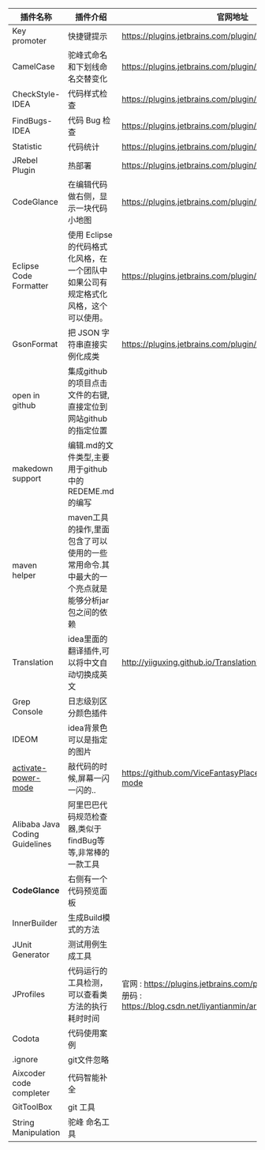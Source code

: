 | **插件名称**                                                 | **插件介绍**                                                 | **官网地址**                                                 |
| ------------------------------------------------------------ | ------------------------------------------------------------ | ------------------------------------------------------------ |
| Key promoter                                                 | 快捷键提示                                                   | https://plugins.jetbrains.com/plugin/4455?pr=idea            |
| CamelCase                                                    | 驼峰式命名和下划线命名交替变化                               | https://plugins.jetbrains.com/plugin/7160?pr=idea            |
| CheckStyle-IDEA                                              | 代码样式检查                                                 | https://plugins.jetbrains.com/plugin/1065?pr=idea            |
| FindBugs-IDEA                                                | 代码 Bug 检查                                                | https://plugins.jetbrains.com/plugin/3847?pr=idea            |
| Statistic                                                    | 代码统计                                                     | https://plugins.jetbrains.com/plugin/4509?pr=idea            |
| JRebel Plugin                                                | 热部署                                                       | https://plugins.jetbrains.com/plugin/?id=4441                |
| CodeGlance                                                   | 在编辑代码做右侧，显示一块代码小地图                         | https://plugins.jetbrains.com/plugin/7275?pr=idea            |
| Eclipse Code Formatter                                       | 使用 Eclipse 的代码格式化风格，在一个团队中如果公司有规定格式化风格，这个可以使用。 | https://plugins.jetbrains.com/plugin/6546?pr=idea            |
| GsonFormat                                                   | 把 JSON 字符串直接实例化成类                                 | https://plugins.jetbrains.com/plugin/7654?pr=idea            |
| open in github                                               | 集成github的项目点击文件的右键,直接定位到网站github的指定位置 |                                                              |
| makedown support                                             | 编辑.md的文件类型,主要用于github中的REDEME.md的编写          |                                                              |
| maven helper                                                 | maven工具的操作,里面包含了可以使用的一些常用命令.其中最大的一个亮点就是能够分析jar包之间的依赖 |                                                              |
| Translation                                                  | idea里面的翻译插件,可以将中文自动切换成英文                  | http://yiiguxing.github.io/TranslationPlugin/start.html      |
| Grep Console                                                 | 日志级别区分颜色插件                                         |                                                              |
| IDEOM                                                        | idea背景色可以是指定的图片                                   |                                                              |
| [activate-power-mode](https://github.com/ViceFantasyPlace/activate-power-mode) | 敲代码的时候,屏幕一闪一闪的..                                | https://github.com/ViceFantasyPlace/activate-power-mode      |
| Alibaba Java Coding Guidelines                               | 阿里巴巴代码规范检查器,类似于findBug等等,非常棒的一款工具    |                                                              |
| **CodeGlance**                                               | 右侧有一个代码预览面板                                       |                                                              |
| InnerBuilder                                                 | 生成Build模式的方法                                          |                                                              |
| JUnit Generator                                              | 测试用例生成工具                                             |                                                              |
| JProfiles                                                    | 代码运行的工具检测，可以查看类方法的执行耗时时间             | 官网 : https://plugins.jetbrains.com/plugin/253-jprofiler 注册码 : https://blog.csdn.net/liyantianmin/article/details/86534544 |
| Codota                                                       | 代码使用案例                                                 |                                                              |
| .ignore                                                      | git文件忽略                                                  |                                                              |
| Aixcoder code completer                                      | 代码智能补全                                                 |                                                              |
| GitToolBox                                                   | git 工具                                                     |                                                              |
| String Manipulation                                          | 驼峰 命名工具                                                |                                                              |



